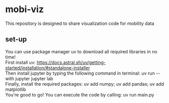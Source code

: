 # mobi-viz
This repository is designed to share visualization code for mobility data
## set-up
You can use package manager uv to download all required libraries in no time!\
First install uv: https://docs.astral.sh/uv/getting-started/installation/#standalone-installer \
Then install jupyter by typing the following command in terminal: uv run --with jupyter jupyter lab\
Finally, install the required packages: uv add numpy; uv add pandas; uv add matplotlib\
You're good to go! You can execute the code by calling: uv run main.py